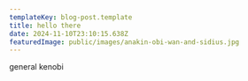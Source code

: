 ```yaml
---
templateKey: blog-post.template
title: hello there
date: 2024-11-10T23:10:15.638Z
featuredImage: public/images/anakin-obi-wan-and-sidius.jpg
---
```

general kenobi